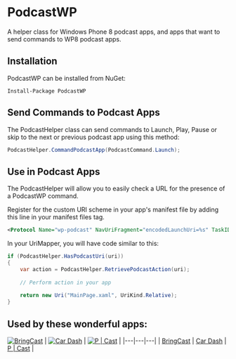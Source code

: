 PodcastWP
=========

A helper class for Windows Phone 8 podcast apps, and apps that want to send commands to WP8 podcast apps.

## Installation ##
PodcastWP can be installed from NuGet:

```
Install-Package PodcastWP
```

## Send Commands to Podcast Apps ##
The PodcastHelper class can send commands to Launch, Play, Pause or skip to the next or previous podcast app using this method:

```c#
PodcastHelper.CommandPodcastApp(PodcastCommand.Launch);
```

## Use in Podcast Apps ##
The PodcastHelper will allow you to easily check a URL for the presence of a PodcastWP command.

Register for the custom URI scheme in your app's manifest file by adding this line in your manifest files <Extensions> tag.
```xml
<Protocol Name="wp-podcast" NavUriFragment="encodedLaunchUri=%s" TaskID="_default" />
```

In your UriMapper, you will have code similar to this:

```c#
if (PodcastHelper.HasPodcastUri(uri))
{
	var action = PodcastHelper.RetrievePodcastAction(uri);
	
	// Perform action in your app
	
	return new Uri("MainPage.xaml", UriKind.Relative);
}
```

## Used by these wonderful apps:

[![BringCast](http://cdn.marketplaceimages.windowsphone.com/v8/images/ab0bf9d4-a999-46dd-b0ad-f68ea2f94407?imageType=ws_icon_tiny)](http://www.windowsphone.com/s?appid=e5abef38-d413-e011-9264-00237de2db9e) | [![Car Dash](http://cdn.marketplaceimages.windowsphone.com/v8/images/cae4e4ab-9c6b-4c79-853a-b826f61e8c89?imageType=ws_icon_tiny)](http://www.windowsphone.com/s?appid=5c8c34e1-34c4-4e3e-87b5-bbb7d4a8c652) | [![P | Cast](http://cdn.marketplaceimages.windowsphone.com/v8/images/54d503f3-4444-4522-a199-e54268995037?imageType=ws_icon_tiny)](http://www.windowsphone.com/s?appid=4ddd2958-3a58-491f-963e-3a19dd205b1c) |
|---|---|---|
| [BringCast](http://www.windowsphone.com/s?appid=e5abef38-d413-e011-9264-00237de2db9e) | [Car Dash](http://www.windowsphone.com/s?appid=5c8c34e1-34c4-4e3e-87b5-bbb7d4a8c652) | [P | Cast](http://www.windowsphone.com/s?appid=4ddd2958-3a58-491f-963e-3a19dd205b1c) |

